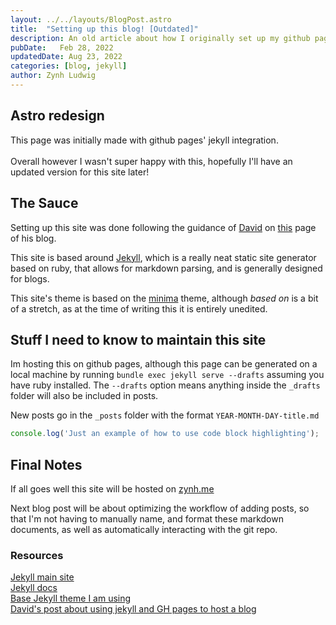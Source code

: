 ```yaml
---
layout: ../../layouts/BlogPost.astro
title:  "Setting up this blog! [Outdated]"
description: An old article about how I originally set up my github pages site using jekyll
pubDate:   Feb 28, 2022
updatedDate: Aug 23, 2022
categories: [blog, jekyll]
author: Zynh Ludwig
---
```


## Astro redesign

This page was initially made with github pages' jekyll integration.\
\
Overall however I wasn't super happy with this, hopefully I'll have an updated 
version for this site later!

## The Sauce

Setting up this site was done following the guidance of [David](https://dfederm.com/about/)
on [this](https://dfederm.com/creating-a-blog-using-github-pages/) page of his blog.

This site is based around [Jekyll](https://jekyllrb.com/), which is a really
neat static site generator based on ruby, that allows for markdown parsing,
and is generally designed for blogs.

This site's theme is based on the [minima](https://github.com/jekyll/minima)
theme, although *based on* is a bit of a stretch, as at the time of writing this
it is entirely unedited.

## Stuff I need to know to maintain this site

Im hosting this on github pages, although this page can be generated on a local
machine by running `bundle exec jekyll serve --drafts` assuming you have ruby
installed. The `--drafts` option means anything inside the `_drafts` folder
will also be included in posts.

New posts go in the `_posts` folder with the format `YEAR-MONTH-DAY-title.md`

```js
console.log('Just an example of how to use code block highlighting');
```


## Final Notes

If all goes well this site will be hosted on [zynh.me](https://zynh.me/)

Next blog post will be about optimizing the workflow of adding posts, so that I'm not
having to manually name, and format these markdown documents, as well as automatically
interacting with the git repo.

### Resources

[Jekyll main site](https://jekyllrb.com/)\
[Jekyll docs](https://jekyllrb.com/docs/)\
[Base Jekyll theme I am using](https://github.com/jekyll/minima)\
[David's post about using jekyll and GH pages to host a blog](https://dfederm.com/creating-a-blog-using-github-pages/)

